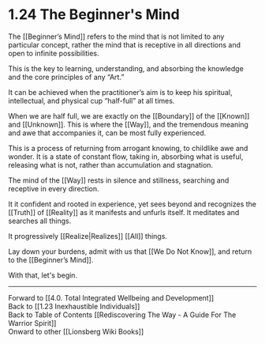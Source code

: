 # 1.24 The Beginner's Mind

The [[Beginner’s Mind]] refers to the mind that is not limited to any particular concept, rather the mind that is receptive in all directions and open to infinite possibilities.  

This is the key to learning, understanding, and absorbing the knowledge and the core principles of any “Art.”  

It can be achieved when the practitioner’s aim is to keep his spiritual, intellectual, and physical cup “half-full” at all times.  

When we are half full, we are exactly on the [[Boundary]] of the [[Known]] and [[Unknown]]. This is where the [[Way]], and the tremendous meaning and awe that accompanies it, can be most fully experienced.

This is a process of returning from arrogant knowing, to childlike awe and wonder. It is a state of constant flow, taking in, absorbing what is useful, releasing what is not, rather than accumulation and stagnation.

The mind of the [[Way]] rests in silence and stillness, searching and receptive in every direction. 

It it confident and rooted in experience, yet sees beyond and recognizes the [[Truth]] of [[Reality]] as it manifests and unfurls itself. It meditates and searches all things.

It progressively [[Realize|Realizes]] [[All]] things.

Lay down your burdens, admit with us that [[We Do Not Know]], and return to the [[Beginner’s Mind]]. 

With that, let's begin. 
____
Forward to [[4.0. Total Integrated Wellbeing and Development]]  
Back to [[1.23 Inexhaustible Individuals]]  
Back to Table of Contents [[Rediscovering The Way - A Guide For The Warrior Spirit]]  
Onward to other [[Lionsberg Wiki Books]]  
